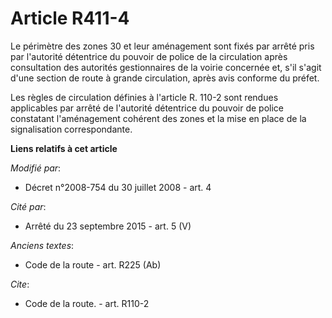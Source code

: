 # Article R411-4

Le périmètre des zones 30 et leur aménagement sont fixés par arrêté pris par l'autorité détentrice du pouvoir de police de la
circulation après consultation des autorités gestionnaires de la voirie concernée et, s'il s'agit d'une section de route à
grande circulation, après avis conforme du préfet. 

Les règles de circulation définies à l'article R. 110-2 sont rendues applicables par arrêté de l'autorité détentrice du
pouvoir de police constatant l'aménagement cohérent des zones et la mise en place de la signalisation correspondante.

**Liens relatifs à cet article**

_Modifié par_:

  - Décret n°2008-754 du 30 juillet 2008 - art. 4

_Cité par_:

  - Arrêté du 23 septembre 2015 - art. 5 (V)

_Anciens textes_:

  - Code de la route - art. R225 (Ab)

_Cite_:

  - Code de la route. - art. R110-2
